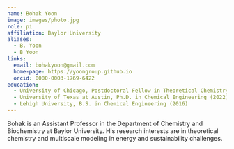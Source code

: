 ```yaml
---
name: Bohak Yoon
image: images/photo.jpg
role: pi
affiliation: Baylor University
aliases:
  - B. Yoon
  - B Yoon
links:
  email: bohakyoon@gmail.com
  home-page: https://yoongroup.github.io
  orcid: 0000-0003-1769-6422
education:
  - University of Chicago, Postdoctoral Fellow in Theoretical Chemistry (2022-2024)
  - University of Texas at Austin, Ph.D. in Chemical Engineering (2022)
  - Lehigh University, B.S. in Chemical Engineering (2016)
---
```


Bohak is an Assistant Professor in the Department of Chemistry and Biochemistry at Baylor University.
His research interests are in theoretical chemistry and multiscale modeling in energy and sustainability challenges.

